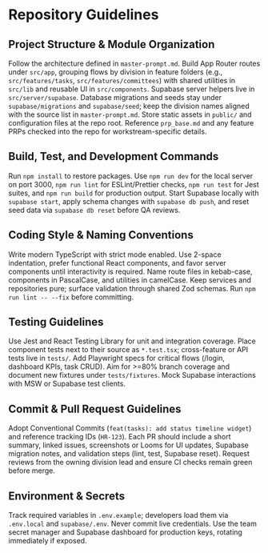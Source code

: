 ﻿# Repository Guidelines

## Project Structure & Module Organization
Follow the architecture defined in `master-prompt.md`. Build App Router routes under `src/app`, grouping flows by division in feature folders (e.g., `src/features/tasks`, `src/features/committees`) with shared utilities in `src/lib` and reusable UI in `src/components`. Supabase server helpers live in `src/server/supabase`. Database migrations and seeds stay under `supabase/migrations` and `supabase/seed`; keep the division names aligned with the source list in `master-prompt.md`. Store static assets in `public/` and configuration files at the repo root. Reference `prp_base.md` and any feature PRPs checked into the repo for workstream-specific details.

## Build, Test, and Development Commands
Run `npm install` to restore packages. Use `npm run dev` for the local server on port 3000, `npm run lint` for ESLint/Prettier checks, `npm run test` for Jest suites, and `npm run build` for production output. Start Supabase locally with `supabase start`, apply schema changes with `supabase db push`, and reset seed data via `supabase db reset` before QA reviews.

## Coding Style & Naming Conventions
Write modern TypeScript with strict mode enabled. Use 2-space indentation, prefer functional React components, and favor server components until interactivity is required. Name route files in kebab-case, components in PascalCase, and utilities in camelCase. Keep services and repositories pure; surface validation through shared Zod schemas. Run `npm run lint -- --fix` before committing.

## Testing Guidelines
Use Jest and React Testing Library for unit and integration coverage. Place component tests next to their source as `*.test.tsx`; cross-feature or API tests live in `tests/`. Add Playwright specs for critical flows (/login, dashboard KPIs, task CRUD). Aim for >=80% branch coverage and document new fixtures under `tests/fixtures`. Mock Supabase interactions with MSW or Supabase test clients.

## Commit & Pull Request Guidelines
Adopt Conventional Commits (`feat(tasks): add status timeline widget`) and reference tracking IDs (`HR-123`). Each PR should include a short summary, linked issues, screenshots or Looms for UI updates, Supabase migration notes, and validation steps (lint, test, Supabase reset). Request reviews from the owning division lead and ensure CI checks remain green before merge.

## Environment & Secrets
Track required variables in `.env.example`; developers load them via `.env.local` and `supabase/.env`. Never commit live credentials. Use the team secret manager and Supabase dashboard for production keys, rotating immediately if exposed.
